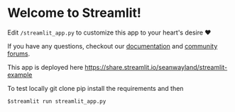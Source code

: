 # Welcome to Streamlit!

Edit `/streamlit_app.py` to customize this app to your heart's desire :heart:

If you have any questions, checkout our [documentation](https://docs.streamlit.io) and [community
forums](https://discuss.streamlit.io).

This app is deployed here 
https://share.streamlit.io/seanwayland/streamlit-example

To test locally git clone pip install the requirements and then 
```
$streamlit run streamlit_app.py 

```
